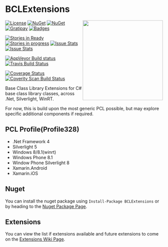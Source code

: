 BCLExtensions
=============

<img align="right" width="256px" height="256px" src="http://res.cloudinary.com/csmacnz/image/upload/v1424233820/bclextensions.net-256_pasmpy.svg">

[![License](http://img.shields.io/:license-mit-blue.svg)](http://csmacnz.mit-license.org)
[![NuGet](https://img.shields.io/nuget/v/BCLExtensions.svg)](https://www.nuget.org/packages/BCLExtensions)
[![NuGet](https://img.shields.io/nuget/dt/BCLExtensions.svg)](https://www.nuget.org/packages/BCLExtensions)
[![Gratipay](http://img.shields.io/gratipay/csMACnz.svg)](https://gratipay.com/csMACnz/)
[![Badges](http://img.shields.io/:badges-13/13-ff6799.svg)](https://github.com/badges/badgerbadgerbadger)

[![Stories in Ready](https://badge.waffle.io/csmacnz/BCLExtensions.png?label=ready&title=Ready)](https://waffle.io/csmacnz/BCLExtensions)
[![Stories in progress](https://badge.waffle.io/csmacnz/BCLExtensions.png?label=in%20progress&title=In%20Progress)](https://waffle.io/csmacnz/BCLExtensions)
[![Issue Stats](http://www.issuestats.com/github/csMACnz/BCLExtensions/badge/pr)](http://www.issuestats.com/github/csMACnz/BCLExtensions)
[![Issue Stats](http://www.issuestats.com/github/csMACnz/BCLExtensions/badge/issue)](http://www.issuestats.com/github/csMACnz/BCLExtensions)

[![AppVeyor Build status](https://img.shields.io/appveyor/ci/MarkClearwater/bclextensions.svg)](https://ci.appveyor.com/project/MarkClearwater/bclextensions)
[![Travis Build Status](https://img.shields.io/travis/csMACnz/BCLExtensions.svg)](https://travis-ci.org/csMACnz/BCLExtensions)

[![Coverage Status](https://img.shields.io/coveralls/csMACnz/BCLExtensions.svg)](https://coveralls.io/r/csMACnz/BCLExtensions?branch=master)
[![Coverity Scan Build Status](https://scan.coverity.com/projects/3770/badge.svg)](https://scan.coverity.com/projects/3770)

Base Class Library Extensions for C# base class library classes, across .Net, Silverlight, WinRT.

For now, this is build upon the most generic PCL possible, but may explore specific additional components if required.

PCL Profile(Profile328)
-----------------------
* .Net Framework 4
* Silverlight 5
* Windows 8/8.1(winrt)
* Windows Phone 8.1
* Window Phone Silverlight 8
* Xamarin.Android
* Xamarin.iOS

Nuget
-----

You can install the nuget package using `Install-Package BCLExtensions` or by heading to the [Nuget Package Page](https://www.nuget.org/packages/BCLExtensions).

Extensions
----------

You can view the list if extensions available and future extensions to come on the [Extensions Wiki Page](https://github.com/csMACnz/BCLExtensions/wiki/Extensions).
